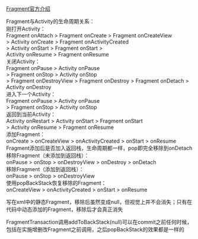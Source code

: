 [Fragment官方介绍](http://developer.android.com/intl/zh-cn/guide/components/fragments.html)

Fragment与Activity的生命周期关系：<br>
刚打开Activity：<br>
    Fragment onAttach > Fragment onCreate > Fragment onCreateView <br>
    > Activity onCreate > Fragment onActivityCreated <br>
    > Activity onStart > Fragment onStart > <br>
    Activity onResume > Fragment onResume <br>
关闭Activity：<br>
    Fragment onPause > Activity onPause <br>
    > Fragment onStop > Activity onStop <br>
    > Fragment onDestroyView > Fragment onDestroy > Fragment onDetach > Activity onDestroy <br>
进入下一个Activity：<br>
    Fragment onPause > Activity onPause <br>
    > Fragment onStop > Activity onStop <br>
返回到当前Activity：<br>
    Activity onRestart > Activity onStart > Fragment onStart <br>
    > Activity onResume > Fragment onResume <br>
添加Fragment：<br>
    onCreate > onCreateView > onActivityCreated > onStart > onResume <br>
Fragment添加后是否加入返回栈，生命周期都一样，pop即完全移除到onDetach <br>
移除Fragment（未添加到返回栈）：<br>
    onPause > onStop > onDestroyView > onDestroy > onDetach <br>
移除Fragment（添加到返回栈）：<br>
    onPause > onStop > onDestroyView <br>
使用popBackStack恢复移除的Fragment：<br>
    onCreateView > onActivityCreated > onStart > onResume <br>

    
    
写在xml中的静态Fragment，移除后虽然变成null，但视觉上并不会消失；只有在代码中动态添加的Fragment，移除后才会真正消失

FragmentTransaction调用addToBackStack(null)可以在commit之前任何时候，包括在实施增删改Fragment之前调用，之后popBackStack的效果都是一样的